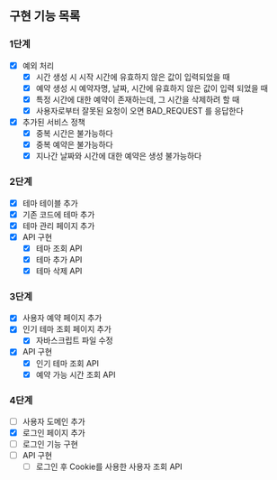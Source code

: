 ## 구현 기능 목록

### 1단계

- [x] 예외 처리
    - [x] 시간 생성 시 시작 시간에 유효하지 않은 값이 입력되었을 때
    - [x] 예약 생성 시 예약자명, 날짜, 시간에 유효하지 않은 값이 입력 되었을 때
    - [x] 특정 시간에 대한 예약이 존재하는데, 그 시간을 삭제하려 할 때
    - [x] 사용자로부터 잘못된 요청이 오면 BAD_REQUEST 를 응답한다
- [x] 추가된 서비스 정책
    - [x] 중복 시간은 불가능하다
    - [x] 중복 예약은 불가능하다
    - [x] 지나간 날짜와 시간에 대한 예약은 생성 불가능하다

### 2단계

- [x] 테마 테이블 추가
- [x] 기존 코드에 테마 추가
- [x] 테마 관리 페이지 추가
- [x] API 구현
    - [x] 테마 조회 API
    - [x] 테마 추가 API
    - [x] 테마 삭제 API

### 3단계

- [x] 사용자 예약 페이지 추가
- [x] 인기 테마 조회 페이지 추가
    - [x] 자바스크립트 파일 수정
- [x] API 구현
    - [x] 인기 테마 조회 API
    - [x] 예약 가능 시간 조회 API

### 4단계

- [ ] 사용자 도메인 추가
- [x] 로그인 페이지 추가
- [ ] 로그인 기능 구현
- [ ] API 구현
    - [ ] 로그인 후 Cookie를 사용한 사용자 조회 API
